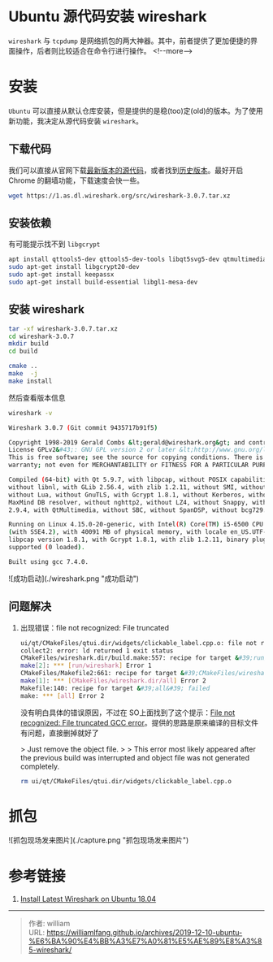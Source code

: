 # Ubuntu 源代码安装 wireshark



`wireshark` 与 `tcpdump` 是网络抓包的两大神器。其中，前者提供了更加便捷的界面操作，后者则比较适合在命令行进行操作。
&lt;!--more--&gt;

# 安装

`Ubuntu` 可以直接从默认仓库安装，但是提供的是稳(too)定(old)的版本。为了使用新功能，我决定从源代码安装 `wireshark`。

## 下载代码

我们可以直接从官网下载[最新版本的源代码](https://www.wireshark.org/#download)，或者找到[历史版本](https://www.wireshark.org/download/src/)。最好开启 Chrome 的翻墙功能，下载速度会快一些。

```bash
wget https://1.as.dl.wireshark.org/src/wireshark-3.0.7.tar.xz
```

## 安装依赖

有可能提示找不到 `libgcrypt`

```bash
apt install qttools5-dev qttools5-dev-tools libqt5svg5-dev qtmultimedia5-dev build-essential automake autoconf libgtk2.0-dev libglib2.0-dev flex bison libpcap-dev libgcrypt20-dev cmake -y
sudo apt-get install libgcrypt20-dev
sudo apt-get install keepassx
sudo apt-get install build-essential libgl1-mesa-dev
```



## 安装 wireshark

```bash
tar -xf wireshark-3.0.7.tar.xz
cd wireshark-3.0.7
mkdir build
cd build

cmake ..
make  -j
make install
```

然后查看版本信息

```bash
wireshark -v

Wireshark 3.0.7 (Git commit 9435717b91f5)

Copyright 1998-2019 Gerald Combs &lt;gerald@wireshark.org&gt; and contributors.
License GPLv2&#43;: GNU GPL version 2 or later &lt;http://www.gnu.org/licenses/old-licenses/gpl-2.0.html&gt;
This is free software; see the source for copying conditions. There is NO
warranty; not even for MERCHANTABILITY or FITNESS FOR A PARTICULAR PURPOSE.

Compiled (64-bit) with Qt 5.9.7, with libpcap, without POSIX capabilities,
without libnl, with GLib 2.56.4, with zlib 1.2.11, without SMI, without c-ares,
without Lua, without GnuTLS, with Gcrypt 1.8.1, without Kerberos, without
MaxMind DB resolver, without nghttp2, without LZ4, without Snappy, with libxml2
2.9.4, with QtMultimedia, without SBC, without SpanDSP, without bcg729.

Running on Linux 4.15.0-20-generic, with Intel(R) Core(TM) i5-6500 CPU @ 3.20GHz
(with SSE4.2), with 40091 MB of physical memory, with locale en_US.UTF-8, with
libpcap version 1.8.1, with Gcrypt 1.8.1, with zlib 1.2.11, binary plugins
supported (0 loaded).

Built using gcc 7.4.0.
```

![成功启动](./wireshark.png &#34;成功启动&#34;)

## 问题解决

1. 出现错误：file not recognized: File truncated

    ```bash
    ui/qt/CMakeFiles/qtui.dir/widgets/clickable_label.cpp.o: file not recognized: File truncated
    collect2: error: ld returned 1 exit status
    CMakeFiles/wireshark.dir/build.make:557: recipe for target &#39;run/wireshark&#39; failed
    make[2]: *** [run/wireshark] Error 1
    CMakeFiles/Makefile2:661: recipe for target &#39;CMakeFiles/wireshark.dir/all&#39; failed
    make[1]: *** [CMakeFiles/wireshark.dir/all] Error 2
    Makefile:140: recipe for target &#39;all&#39; failed
    make: *** [all] Error 2
    ```

    没有明白具体的错误原因，不过在 SO上面找到了这个提示：[File not recognized: File truncated GCC error](https://stackoverflow.com/questions/5713894/file-not-recognized-file-truncated-gcc-error)。提供的思路是原来编译的目标文件有问题，直接删掉就好了

    &gt; Just remove the object file.
    &gt;
    &gt; This error most likely appeared after the previous build was interrupted and object file was not generated completely.



    ```bash
    rm ui/qt/CMakeFiles/qtui.dir/widgets/clickable_label.cpp.o
    ```

# 抓包

![抓包现场发来图片](./capture.png &#34;抓包现场发来图片&#34;)


# 参考链接
1. [Install Latest Wireshark on Ubuntu 18.04](https://kifarunix.com/install-latest-wireshark-on-ubuntu-18-04/)


---

> 作者: william  
> URL: https://williamlfang.github.io/archives/2019-12-10-ubuntu-%E6%BA%90%E4%BB%A3%E7%A0%81%E5%AE%89%E8%A3%85-wireshark/  

